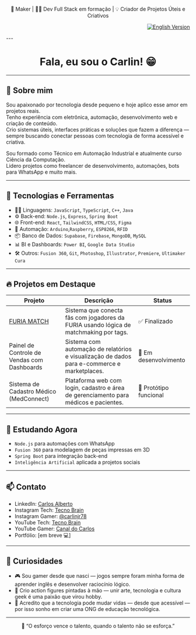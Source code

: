 <p align="center">
🎨 Maker | 👨‍💻 Dev Full Stack em formação | 💡 Criador de Projetos Úteis e Criativos
</p>
<p align="right">
  <a href="README.en.md">
    <img src="https://img.shields.io/badge/🌐 English%20Version-blue?style=for-the-badge" alt="English Version">
  </a>
</p>
---
<h1 align="center">Fala, eu sou o Carlin! 😁</h1>

---

## 🚀 Sobre mim

Sou apaixonado por tecnologia desde pequeno e hoje aplico esse amor em projetos reais.  
Tenho experiência com eletrônica, automação, desenvolvimento web e criação de conteúdo.  
Crio sistemas úteis, interfaces práticas e soluções que fazem a diferença — sempre buscando conectar pessoas com tecnologia de forma acessível e criativa.

Sou formado como Técnico em Automação Industrial e atualmente curso Ciência da Computação.  
Lidero projetos como freelancer de desenvolvimento, automações, bots para WhatsApp e muito mais.

---

## 🧰 Tecnologias e Ferramentas

- 👨‍💻 Linguagens: `JavaScript`, `TypeScript`, `C++`, `Java`
- ⚙️ Back-end: `Node.js`, `Express`, `Spring Boot`
- 🌐 Front-end: `React`, `TailwindCSS`, `HTML/CSS`, `Figma`
- 📲 Automação: `Arduino`,`Raspberry`, `ESP8266`, `RFID`
- 📦 Banco de Dados: `Supabase`, `Firebase`, `MongoDB`, `MySQL`
- 📊 BI e Dashboards: `Power BI`, `Google Data Studio`
- 🛠️ Outros: `Fusion 360`, `Git`, `Photoshop`, `Illustrator`, `Premiere`, `Ultimaker Cura`

---

## 🔥 Projetos em Destaque

| Projeto | Descrição | Status |
|--------|-----------|--------|
| [FURIA MATCH](https://github.com/carlinjr78/furia-match) | Sistema que conecta fãs com jogadores da FURIA usando lógica de matchmaking por tags. | ✅ Finalizado |
| Painel de Controle de Vendas com Dashboards | Sistema com automação de relatórios e visualização de dados para e-commerce e marketplaces. | 🚧 Em desenvolvimento |
| Sistema de Cadastro Médico (MedConnect) | Plataforma web com login, cadastro e área de gerenciamento para médicos e pacientes. | 🧪 Protótipo funcional |


---

## 🧠 Estudando Agora

- `Node.js` para automações com WhatsApp
- `Fusion 360` para modelagem de peças impressas em 3D
- `Spring Boot` para integração back-end
- `Inteligência Artificial` aplicada a projetos sociais

---

## 📫 Contato

- LinkedIn: [Carlos Alberto](https://linkedin.com/in/carlosjr78)
- Instagram Tech: [Tecno Brain](https://www.instagram.com/tecnobrain__/)
- Instagram Gamer: [@carlinjr78](https://www.instagram.com/carlinjr78/)
- YouTube Tech: [Tecno Brain](https://www.youtube.com/@tecno_brain)
- YouTube Gamer: [Canal do Carlos](https://youtube.com/@carlinjr78)
- Portfólio: [em breve 💻]

---

## 🎯 Curiosidades

- 🎮 Sou gamer desde que nasci — jogos sempre foram minha forma de aprender inglês e desenvolver raciocínio lógico.
- 🎨 Crio action figures pintadas à mão — unir arte, tecnologia e cultura geek é uma paixão que virou hobby.
- 🌱 Acredito que a tecnologia pode mudar vidas — desde que acessível — por isso sonho em criar uma ONG de educação tecnológica.


---

<p align="center">💬 “O esforço vence o talento, quando o talento não se esforça.”</p>
